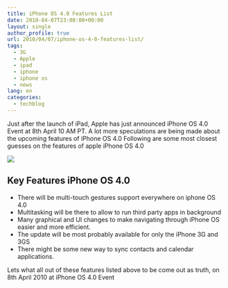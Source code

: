 ```yaml
---
title: iPhone OS 4.0 Features List
date: 2010-04-07T23:08:00+00:00
layout: single
author_profile: true
url: 2010/04/07/iphone-os-4-0-features-list/
tags:
  - 3G
  - Apple
  - ipad
  - iphone
  - iphone os
  - news
lang: en
categories: 
  - techblog
---
```

Just after the launch of iPad, Apple has just announced iPhone OS 4.0 Event at 8th April 10 AM PT. A lot more speculations are being made about the upcoming features of iPhone OS 4.0 Following are some most closest guesses on the features of apple iPhone OS 4.0

[![](http://1.bp.blogspot.com/_vaUVXcmC3OI/S70JONz9UzI/AAAAAAAAB0k/omrmqLmxIig/s320/iphone4osscreenshot.jpg)](http://1.bp.blogspot.com/_vaUVXcmC3OI/S70JONz9UzI/AAAAAAAAB0k/omrmqLmxIig/s1600-h/iphone4osscreenshot.jpg)

## Key Features iPhone OS 4.0

* There will be multi-touch gestures support everywhere on iphone OS 4.0  
* Multitasking will be there to allow to run third party apps in background  
* Many graphical and UI changes to make navigating through iPhone OS easier and more efficient. 
* The update will be most probably available for only the iPhone 3G and 3GS  
* There might be some new way to sync contacts and calendar applications. 

Lets what all out of these features listed above to be come out as truth, on 8th April 2010 at iPhone OS 4.0 Event

